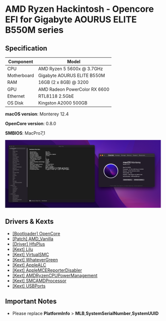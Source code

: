 # AMD Ryzen Hackintosh - Opencore EFI for Gigabyte AOURUS ELITE B550M series

## Specification

| **Component** | **Model**                     |
| ------------- | ----------------------------- |
| CPU           | AMD Ryzen 5 5600x @ 3.7GHz    |
| Motherboard   | Gigabyte AOURUS ELITE B550M   |
| RAM           | 16GB (2 x 8GB) @ 3200         |
| GPU           | AMD Radeon PowerColor RX 6600 |
| Ethernet      | RTL8118 2.5GbE                |
| OS Disk       | Kingston A2000 500GB          |

**macOS version**: Monterey 12.4

**OpenCore version**: 0.8.0

**SMBIOS**: MacPro7,1

![Screen Shot](https://raw.githubusercontent.com/Qinruiy/Opencore-Gigabyte-B550M/main/info.png)

## Drivers & Kexts

- [[Bootloader] OpenCore](https://github.com/acidanthera/OpenCorePkg)
- [[Patch] AMD_Vanilla](https://github.com/AMD-OSX/AMD_Vanilla)
- [[Driver] HfsPlus](https://github.com/acidanthera/OcBinaryData/blob/master/Drivers/HfsPlus.efi)
- [[Kext] Lilu](https://github.com/acidanthera/Lilu)
- [[Kext] VirtualSMC](https://github.com/acidanthera/VirtualSMC)
- [[Kext] WhateverGreen](https://github.com/acidanthera/WhateverGreen)
- [[Kext] AppleALC](https://github.com/acidanthera/AppleALC)
- [[Kext] AppleMCEReporterDisabler](https://github.com/AMD-OSX/AMD_Vanilla/blob/opencore/Extra/AppleMCEReporterDisabler.kext.zip)
- [[Kext] AMDRyzenCPUPowerManagement](https://github.com/trulyspinach/SMCAMDProcessor)
- [[Kext] SMCAMDProcessor](https://github.com/trulyspinach/SMCAMDProcessor)
- [[Kext] USBPorts](https://dortania.github.io/OpenCore-Post-Install/usb/manual/manual.html#usb-mapping-the-manual-way)

## Important Notes

- Please replace **PlatformInfo** > **MLB**,**SystemSerialNumber**,**SystemUUID**
